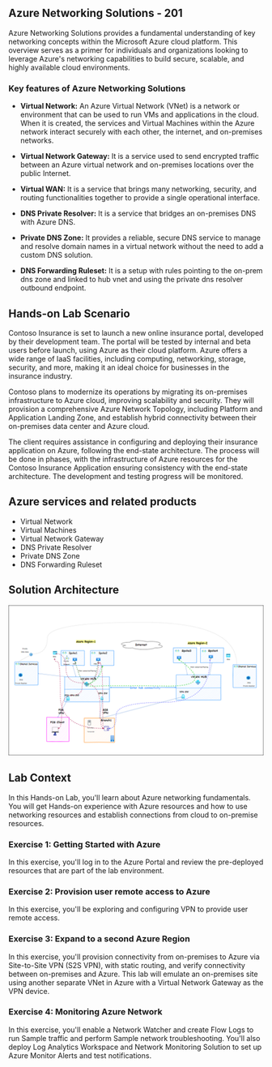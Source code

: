 ## Azure Networking Solutions - 201

Azure Networking Solutions provides a fundamental understanding of key networking concepts within the Microsoft Azure cloud platform. This overview serves as a primer for individuals and organizations looking to leverage Azure's networking capabilities to build secure, scalable, and highly available cloud environments.

### Key features of Azure Networking Solutions

  - **Virtual Network:** An Azure Virtual Network (VNet) is a network or environment that can be used to run VMs and applications in the cloud. When it is created, the services and Virtual Machines within the Azure network interact securely with each other, the internet, and on-premises networks.

  - **Virtual Network Gateway:** It is a service used to send encrypted traffic between an Azure virtual network and on-premises locations over the public Internet.

  - **Virtual WAN:** It is a service that brings many networking, security, and routing functionalities together to provide a single operational interface.

  - **DNS Private Resolver:** It is a service that bridges an on-premises DNS with Azure DNS.

  - **Private DNS Zone:** It provides a reliable, secure DNS service to manage and resolve domain names in a virtual network without the need to add a custom DNS solution.

  - **DNS Forwarding Ruleset:** It is a setup with rules pointing to the on-prem dns zone and linked to hub vnet and using the private dns resolver outbound endpoint.



## Hands-on Lab Scenario

Contoso Insurance is set to launch a new online insurance portal, developed by their development team. The portal will be tested by internal and beta users before launch, using Azure as their cloud platform. Azure offers a wide range of IaaS facilities, including computing, networking, storage, security, and more, making it an ideal choice for businesses in the insurance industry.

Contoso plans to modernize its operations by migrating its on-premises infrastructure to Azure cloud, improving scalability and security. They will provision a comprehensive Azure Network Topology, including Platform and Application Landing Zone, and establish hybrid connectivity between their on-premises data center and Azure cloud.

The client requires assistance in configuring and deploying their insurance application on Azure, following the end-state architecture. The process will be done in phases, with the infrastructure of Azure resources for the Contoso Insurance Application ensuring consistency with the end-state architecture. The development and testing progress will be monitored.

## Azure services and related products

  - Virtual Network
  - Virtual Machines
  - Virtual Network Gateway
  - DNS Private Resolver
  - Private DNS Zone
  - DNS Forwarding Ruleset

## Solution Architecture

![](../media/y181.png)

## Lab Context

In this Hands-on Lab, you'll learn about Azure networking fundamentals. You will get Hands-on experience with Azure resources and how to use networking resources and establish connections from cloud to on-premise resources.

### Exercise 1: Getting Started with Azure 

In this exercise, you'll log in to the Azure Portal and review the pre-deployed resources that are part of the lab environment. 

### Exercise 2: Provision user remote access to Azure

In this exercise, you'll be exploring and configuring VPN to provide user remote access.

### Exercise 3: Expand to a second Azure Region 

In this exercise, you'll provision connectivity from on-premises to Azure via Site-to-Site VPN (S2S VPN), with static routing, and verify connectivity between on-premises and Azure. This lab will emulate an on-premises site using another separate VNet in Azure with a Virtual Network Gateway as the VPN device.

### Exercise 4: Monitoring Azure Network

In this exercise, you'll enable a Network Watcher and create Flow Logs to run Sample traffic and perform Sample network troubleshooting. You'll also deploy Log Analytics Workspace and Network Monitoring Solution to set up Azure Monitor Alerts and test notifications.

